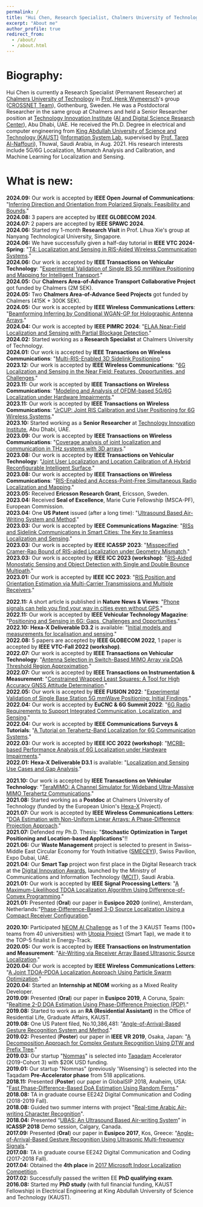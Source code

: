 ```yaml
---
permalink: /
title: "Hui Chen, Research Specialist, Chalmers University of Technology"
excerpt: "About me"
author_profile: true
redirect_from: 
  - /about/
  - /about.html
---
```


Biography:
=====
Hui Chen is currently a Research Specialist (Permanent Researcher) at [Chalmers University of Technology](https://www.chalmers.se/en/Pages/default.aspx) in [Prof. Henk Wymeersch](https://www.chalmers.se/en/staff/Pages/henk-wymeersch.aspx)'s group ([CROSSNET Team](https://sites.google.com/site/hwymeers/research-group)), Gothenburg, Sweden. He was a Postdoctoral Researcher in the same group at Chalmers and held a Senior Researcher position at [Technology Innovation Institute](https://www.tii.ae/) ([AI and Digital Science Research Center](https://www.tii.ae/ai-and-digital-science)), Abu Dhabi, UAE. He received the Ph.D. Degree in electrical and computer engineering from [King Abdullah University of Science and Technology (KAUST)](https://www.kaust.edu.sa/en) ([Information System Lab](https://cemse.kaust.edu.sa/isl/about-isl), supervised by [Prof. Tareq Al-Naffouri](https://cemse.kaust.edu.sa/isl/people/person/tareq-al-naffouri)), Thuwal, Saudi Arabia, in Aug. 2021. His research interests include 5G/6G Localization, Mismatch Analysis and Calibration, and Machine Learning for Localization and Sensing.





What is new:
=====
**2024.09:**  Our work is accepted by **IEEE Open Journal of Communications**: "[Inferring Direction and Orientation from Polarized Signals: Feasibility and Bounds](https://ieeexplore.ieee.org/document/10681525)." \
**2024.08:**  3 papers are accepted by **IEEE GLOBECOM 2024**.\
**2024.07:**  2 papers are accepted by **IEEE SPAWC 2024**.\
**2024.06:**  Started my 1-month **Research Visit** in Prof. Lihua Xie's group at Nanyang Technological University, Singapore.\
**2024.06:**  We have successfully given a half-day tutorial in **IEEE VTC 2024-Spring**: "[T4: Localization and Sensing in RIS-Aided Wireless Communication Systems](https://events.vtsociety.org/vtc2024-spring/conference-sessions/tutorials-available/t4-localization-and-sensing-in-ris-aided-wireless-communication-systems/)." \
**2024.06:**  Our work is accepted by **IEEE Transactions on Vehicular Technology**: "[Experimental Validation of Single BS 5G mmWave Positioning and Mapping for Intelligent Transport](https://ieeexplore.ieee.org/document/10568571)." \
**2024.05:**  Our **Chalmers Area-of-Advance Transport Collaborative Project** got funded by Chalmers (2M SEK).\
**2024.05:**  Two **Chalmers Area-of-Advance Seed Projects** got funded by Chalmers (415K + 300K SEK).\
**2024.05:**  Our work is accepted by **IEEE Wireless Communications Letters**: "[Beamforming Inferring by Conditional WGAN-GP for Holographic Antenna Arrays](https://arxiv.org/pdf/2405.00391)." \
**2024.04:**  Our work is accepted by **IEEE PIMRC 2024**: "[ELAA Near-Field Localization and Sensing with Partial Blockage Detection](https://arxiv.org/pdf/2402.15857)." \
**2024.02:**  Started working as a **Research Specialist** at Chalmers University of Technology.\
**2024.01:**  Our work is accepted by **IEEE Transactions on Wireless Communications**: "[Multi-RIS-Enabled 3D Sidelink Positioning](https://arxiv.org/pdf/2302.12459.pdf)." \
**2023.12:**  Our work is accepted by **IEEE Wireless Communications**: "[6G Localization and Sensing in the Near Field: Features, Opportunities, and Challenges](https://arxiv.org/pdf/2308.15799.pdf)." \
**2023.11:**  Our work is accepted by **IEEE Transactions on Wireless Communications**: "[Modeling and Analysis of OFDM-based 5G/6G Localization under Hardware Impairments](https://ieeexplore.ieee.org/document/10355872)." \
**2023.11:**  Our work is accepted by **IEEE Transactions on Wireless Communications**: "[JrCUP: Joint RIS Calibration and User Positioning for 6G Wireless Systems](https://ieeexplore.ieee.org/document/10341304)." \
**2023.10:**  Started working as a **Senior Researcher** at [Technology Innovation Institute](https://www.tii.ae/), Abu Dhabi, UAE. \
**2023.09:**  Our work is accepted by **IEEE Transactions on Wireless Communications**: "[Coverage analysis of joint localization and communication in THz systems with 3D arrays](https://ieeexplore.ieee.org/stamp/stamp.jsp?tp=&arnumber=10295408)." \
**2023.08:**  Our work is accepted by **IEEE Transactions on Vehicular Technology**: "[Joint User Localization and Location Calibration of A Hybrid Reconfigurable Intelligent Surface](https://ieeexplore.ieee.org/stamp/stamp.jsp?arnumber=10225368)." \
**2023.08:**  Our work is accepted by **IEEE Transactions on Wireless Communications**: "[RIS-Enabled and Access-Point-Free Simultaneous Radio Localization and Mapping](https://ieeexplore.ieee.org/stamp/stamp.jsp?arnumber=10233198)." \
**2023.05:**  Received **Ericsson Research Grant**, Ericsson, Sweden.\
**2023.04:**  Received **Seal of Excellence**, Marie Curie Fellowship (MSCA-PF), European Commission.\
**2023.04:**  One **US Patent** issued (after a long time): "[Ultrasound Based Air-Writing System and Method](https://patents.google.com/patent/US11630518B2/en)." \
**2023.03:**  Our work is accepted by **IEEE Communications Magazine**: "[RISs and Sidelink Communications in Smart Cities: The Key to Seamless Localization and Sensing](https://ieeexplore.ieee.org/stamp/stamp.jsp?tp=&arnumber=10230036)." \
**2023.03:**  Our work is accepted by **IEEE ICASSP 2023**: "[Misspecified Cramer-Rao Bound of RIS-aided Localization under Geometry Mismatch](https://ieeexplore.ieee.org/stamp/stamp.jsp?arnumber=10096904)." \
**2023.03:**  Our work is accepted by **IEEE ICC 2023 (workshop)**: "[RIS‑Aided Monostatic Sensing and Object Detection with Single and Double Bounce Multipath](https://ieeexplore.ieee.org/stamp/stamp.jsp?tp=&arnumber=10283494)." \
**2023.01:**  Our work is accepted by **IEEE ICC 2023**: "[RIS Position and Orientation Estimation via Multi-Carrier Transmissions and Multiple Receivers](https://ieeexplore.ieee.org/stamp/stamp.jsp?tp=&arnumber=10279731)."

**2022.11:**  A short article is published in **Nature News & Views**: "[Phone signals can help you find your way in cities even without GPS](https://www.nature.com/articles/d41586-022-03696-3)."\
**2022.11:**  Our work is accepted by **IEEE Vehicular Technology Magazine**: "[Positioning and Sensing in 6G: Gaps, Challenges and Opportunities](https://arxiv.org/pdf/2211.01183.pdf)."\
**2022.10:**  **Hexa-X Deliverable D3.2** is available: "[Initial models and measurements for localisation and sensing](https://hexa-x.eu/wp-content/uploads/2022/10/Hexa-X_D3.2_v1.0.pdf)."\
**2022.08:**  5 papers are accepted by **IEEE GLOBECOM 2022**, 1 paper is accepted by **IEEE VTC-Fall 2022 (workshop)**.\
**2022.07:**  Our work is accepted by **IEEE Transactions on Vehicular Technology**: "[Antenna Selection in Switch-Based MIMO Array via DOA Threshold Region Approximation](https://ieeexplore.ieee.org/stamp/stamp.jsp?tp=&arnumber=9833303)."\
**2022.07:**  Our work is accepted by **IEEE Transactions on Instrumentation & Measurement**: "[Constrained Wrapped Least Squares: A Tool for High Accuracy GNSS Attitude Determination](https://ieeexplore.ieee.org/stamp/stamp.jsp?tp=&arnumber=9837939)."\
**2022.05:**  Our work is accepted by **IEEE FUSION 2022**: "[Experimental Validation of Single Base Station 5G mmWave Positioning: Initial Findings](https://ieeexplore.ieee.org/stamp/stamp.jsp?tp=&arnumber=9841230)."\
**2022.04:**  Our work is accepted by **EuCNC & 6G Summit 2022**: "[6G Radio Requirements to Support Integrated Communication, Localization, and Sensing](https://ieeexplore.ieee.org/stamp/stamp.jsp?tp=&arnumber=9815783)."\
**2022.04:**  Our work is accepted by **IEEE Communications Surveys & Tutorials**: "[A Tutorial on Terahertz-Band Localization for 6G Communication Systems](https://ieeexplore.ieee.org/stamp/stamp.jsp?tp=&arnumber=9782674)."\
**2022.03:**  Our work is accepted by **IEEE ICC 2022 (workshop)**: "[MCRB-based Performance Analysis of 6G Localization under Hardware Impairments](https://ieeexplore.ieee.org/stamp/stamp.jsp?tp=&arnumber=9814598)."\
**2022.01:**  **Hexa-X Deliverable D3.1** is available: "[Localization and Sensing Use Cases and Gap Analysis](https://hexa-x.eu/wp-content/uploads/2022/02/Hexa-X_D3.1_v1.4.pdf)."

**2021.10:**  Our work is accepted by **IEEE Transactions on Vehicular Technology**: "[TeraMIMO: A Channel Simulator for Wideband Ultra-Massive MIMO Terahertz Communications](https://ieeexplore.ieee.org/document/9591285)."\
**2021.08:**  Started working as a **Postdoc** at Chalmers University of Technology (funded by the European Union's [Hexa-X](https://hexa-x.eu/) Project).\
**2021.07:**  Our work is accepted by **IEEE Wireless Communications Letters**: "[DOA Estimation with Non-Uniform Linear Arrays: A Phase-Difference Projection Approach](https://ieeexplore.ieee.org/document/9506874)."\
**2021.07:**  Defended my Ph.D. Thesis: "**Stochastic Optimization in Target Positioning and Location-based Applications**"!!\
**2021.06:**  Our **Waste Management** project is selected to present in Swiss–Middle East Circular Economy for Youth Initiative ([SMECEYI](https://swisspavilion.org/recycling-with-nommas/)), Swiss Pavilion, Expo Dubai, UAE.\
**2021.04:**  Our **Smart Tap** project won first place in the Digital Research track at the [Digital Innovation Awards](https://cemse.kaust.edu.sa/stat/news/kaust-research-group-win-inaugural-mcit-digital-innovation-award), launched by the Ministry of Communications and Information Technology ([MCIT](https://www.mcit.gov.sa/en)), Saudi Arabia.\
**2021.01:**  Our work is accepted by **IEEE Signal Processing Letters**: "[A Maximum-Likelihood TDOA Localization Algorithm Using Difference-of-Convex Programming](https://ieeexplore.ieee.org/stamp/stamp.jsp?arnumber=9325001)."\
**2021.01:**  Presented (**Oral**) our paper in **Eusipco 2020** (online), Amsterdam, Netherlands:"[Phase-Difference-Based 3-D Source Localization Using a Compact Receiver Configuration](https://ieeexplore.ieee.org/stamp/stamp.jsp?arnumber=9287378)."

<b>2020.10:</b>  Participated [NEOM AI Challenge](https://neomchallenge.com/en) as 1 of the 3 KAUST Teams (100+ teams from 40 universities) with [Utopia Project](https://www.youtube.com/watch?v=5-30Z7Omugw) (Smart Tap), we made it to the TOP-5 finalist in Energy-Track.\
**2020.05:**  Our work is accepted by **IEEE Transactions on Instrumentation and Measurement**: "[Air-Writing via Receiver Array Based Ultrasonic Source Localization](https://ieeexplore.ieee.org/stamp/stamp.jsp?arnumber=9082625)."\
**2020.04:**  Our work is accepted by **IEEE Wireless Communications Letters**: "[A Joint TDOA-PDOA Localization Approach Using Particle Swarm Optimization](https://ieeexplore.ieee.org/iel7/5962382/6065724/09062333.pdf)."\
**2020.04:**  Started an **Internship at NEOM** working as a Mixed Reality Developer.\
**2019.09:**  Presented (**Oral**) our paper in **Eusipco 2019**, A Coruna, Spain: "[Realtime 2-D DOA Estimation Using Phase-Difference Projection (PDP)](https://ieeexplore.ieee.org/stamp/stamp.jsp?arnumber=8902804)."\
**2019.08:**  Started to work as an **RA (Residential Assistant)** in the Office of Residential Life, Graduate Affairs, KAUST.\
**2019.08:**  One US Patent filed, No.10,386,481: "[Angle-of-Arrival-Based Gesture Recognition System and Method](https://patentimages.storage.googleapis.com/29/ed/66/3c72c30f788e26/US10386481.pdf)."\
**2019.02:**  Presented (**Poster**) our paper in **IEEE VR 2019**, Osaka, Japan: "[A Decomposition Approach for Complex Gesture Recognition Using DTW and Prefix Tree](https://ieeexplore.ieee.org/stamp/stamp.jsp?tp=&arnumber=8797868)."\
**2019.03:**  Our startup "[Nommas](https://nommas.com/)" is selected into [Taqadam](https://innovation.kaust.edu.sa/taqadam/) Accelerator (2019-Cohort 3) with $20K USD funding.\
**2019.01:**  Our startup "Nommas" (previously 'Wisensing') is selected into the Taqadam **Pre-Accelerator phase** from 518 applications.\
**2018.11:**  Presented (**Poster**) our paper in GlobalSIP 2018, Anaheim, USA: "[Fast Phase-Difference-Based DoA Estimation Using Random Ferns](https://ieeexplore.ieee.org/stamp/stamp.jsp?arnumber=8646676)."\
**2018.08:**  TA in graduate course EE242 Digital Communication and Coding (2018-2019 Fall).\
**2018.08:**  Guided two summer interns with project "[Real-time Arabic Air-writing Character Recognition](https://ssi.kaust.edu.sa/overview)".\
**2018.04:**  Presented “[UBAS: An Ultrasound Based Air-writing System](https://2018.ieeeicassp.org/Demos.asp)” in **ICASSP 2018** Demo session, Calgary, Canada.\
**2017.09:**  Presented (**Oral**) our paper in **Eusipco 2017**, Kos, Greece: "[Angle-of-Arrival-Based Gesture Recognition Using Ultrasonic Multi-frequency Signals](https://ieeexplore.ieee.org/stamp/stamp.jsp?arnumber=8081160)."\
**2017.08:**  TA in graduate course EE242 Digital Communication and Coding (2017-2018 Fall).\
**2017.04:**  Obtained the **4th place** in [2017 Microsoft Indoor Localization Competition](https://www.microsoft.com/en-us/research/event/microsoft-indoor-localization-competition-ipsn-2017/).\
**2017.02:**  Successfully passed the written EE **PhD qualifying exam**.\
**2016.08:**  Started my **PhD study** (with full financial funding, KAUST Fellowship) in Electrical Engineering at King Abdullah University of Science and Technology (KAUST).

